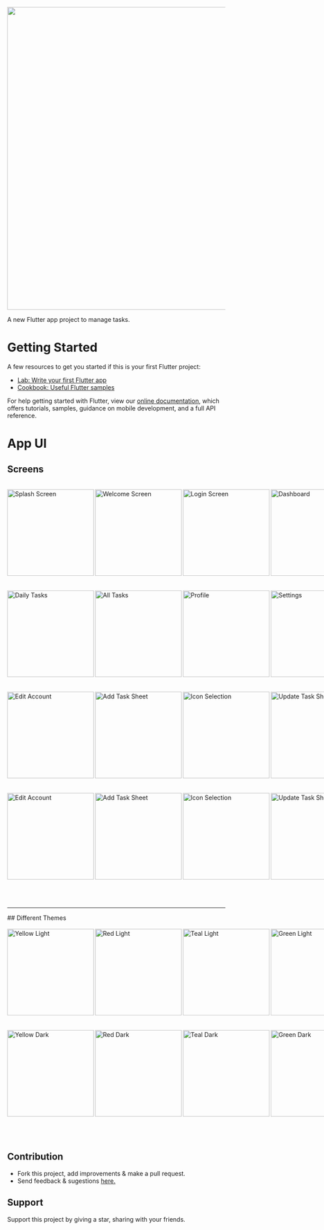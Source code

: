 <p align="center">
<img src="https://raw.githubusercontent.com/JobinBiju/Taskly/main/assets/readmeFiles/TasklyCover.png" width=700>
</p>

A new Flutter app project to manage tasks.

# Getting Started

A few resources to get you started if this is your first Flutter project:

- [Lab: Write your first Flutter app](https://flutter.dev/docs/get-started/codelab)
- [Cookbook: Useful Flutter samples](https://flutter.dev/docs/cookbook)

For help getting started with Flutter, view our
[online documentation](https://flutter.dev/docs), which offers tutorials,
samples, guidance on mobile development, and a full API reference.

# App UI

## Screens

<br>

<div style="display: flex; justify-content: space-around">
<img align="left" alt="Splash Screen" src="https://raw.githubusercontent.com/JobinBiju/Taskly/main/assets/readmeFiles/splash.jpg" width="200px" />  
<img align="left" alt="Welcome Screen" src="https://raw.githubusercontent.com/JobinBiju/Taskly/main/assets/readmeFiles/welcome.jpg" width="200px" />
<img align="left" alt="Login Screen" src="https://raw.githubusercontent.com/JobinBiju/Taskly/main/assets/readmeFiles/login.jpg" width="200px" />
<img align="left" alt="Dashboard" src="https://raw.githubusercontent.com/JobinBiju/Taskly/main/assets/readmeFiles/yellowLight.jpg" width="200px" />

</div>

<br>
<br>

<div style="display: flex; justify-content: space-around">
<img align="left" alt="Daily Tasks" src="https://raw.githubusercontent.com/JobinBiju/Taskly/main/assets/readmeFiles/dailyTasks.jpg" width="200px" />  
<img align="left" alt="All Tasks" src="https://raw.githubusercontent.com/JobinBiju/Taskly/main/assets/readmeFiles/allTasks.jpg" width="200px" />
<img align="left" alt="Profile" src="https://raw.githubusercontent.com/JobinBiju/Taskly/main/assets/readmeFiles/profile.jpg" width="200px" />
<img align="left" alt="Settings" src="https://raw.githubusercontent.com/JobinBiju/Taskly/main/assets/readmeFiles/settings.jpg" width="200px" />

</div>

<br>
<br>

<div style="display: flex; justify-content: space-around">
<img align="left" alt="Edit Account" src="https://raw.githubusercontent.com/JobinBiju/Taskly/main/assets/readmeFiles/editAccount.jpg" width="200px" />  
<img align="left" alt="Add Task Sheet" src="https://raw.githubusercontent.com/JobinBiju/Taskly/main/assets/readmeFiles/addTaskFn.jpg" width="200px" />
<img align="left" alt="Icon Selection" src="https://raw.githubusercontent.com/JobinBiju/Taskly/main/assets/readmeFiles/iconSelection.jpg" width="200px" />
<img align="left" alt="Update Task Sheet" src="https://raw.githubusercontent.com/JobinBiju/Taskly/main/assets/readmeFiles/updateTaskFn.jpg" width="200px" />

</div>
<br>
<br>

<div style="display: flex; justify-content: space-around">
<img align="left" alt="Edit Account" src="https://raw.githubusercontent.com/JobinBiju/Taskly/main/assets/readmeFiles/editOption.jpg" width="200px" />  
<img align="left" alt="Add Task Sheet" src="https://raw.githubusercontent.com/JobinBiju/Taskly/main/assets/readmeFiles/deleteOption.jpg" width="200px" />
<img align="left" alt="Icon Selection" src="https://raw.githubusercontent.com/JobinBiju/Taskly/main/assets/readmeFiles/confirmDelete.jpg" width="200px" />
<img align="left" alt="Update Task Sheet" src="https://raw.githubusercontent.com/JobinBiju/Taskly/main/assets/readmeFiles/confirmLogOut.jpg" width="200px" />

</div>
<br>
<br>
<br>
<hr>
## Different Themes

<br>
<br>

<div style="display: flex; justify-content: space-around">
<img align="left" alt="Yellow Light" src="https://raw.githubusercontent.com/JobinBiju/Taskly/main/assets/readmeFiles/yellowLight.jpg" width="200px" />  
<img align="left" alt="Red Light" src="https://raw.githubusercontent.com/JobinBiju/Taskly/main/assets/readmeFiles/redLight.jpg" width="200px" />
<img align="left" alt="Teal Light" src="https://raw.githubusercontent.com/JobinBiju/Taskly/main/assets/readmeFiles/tealLight.jpg" width="200px" />
<img align="left" alt="Green Light" src="https://raw.githubusercontent.com/JobinBiju/Taskly/main/assets/readmeFiles/greenLight.jpg" width="200px" />

</div>

<br>
<br>

<div style="display: flex; justify-content: space-around">
<img align="left" alt="Yellow Dark" src="https://raw.githubusercontent.com/JobinBiju/Taskly/main/assets/readmeFiles/yellowDark.jpg" width="200px" />  
<img align="left" alt="Red Dark" src="https://raw.githubusercontent.com/JobinBiju/Taskly/main/assets/readmeFiles/redDark.jpg" width="200px" />
<img align="left" alt="Teal Dark" src="https://raw.githubusercontent.com/JobinBiju/Taskly/main/assets/readmeFiles/tealDark.jpg" width="200px" />
<img align="left" alt="Green Dark" src="https://raw.githubusercontent.com/JobinBiju/Taskly/main/assets/readmeFiles/greenDark.jpg" width="200px" />

</div>
<br>
<br>
<br>

## Contribution

- Fork this project, add improvements & make a pull request.
- Send feedback & sugestions [here.](https://wa.me/918281392010/)

## Support

Support this project by giving a star, sharing with your friends.
